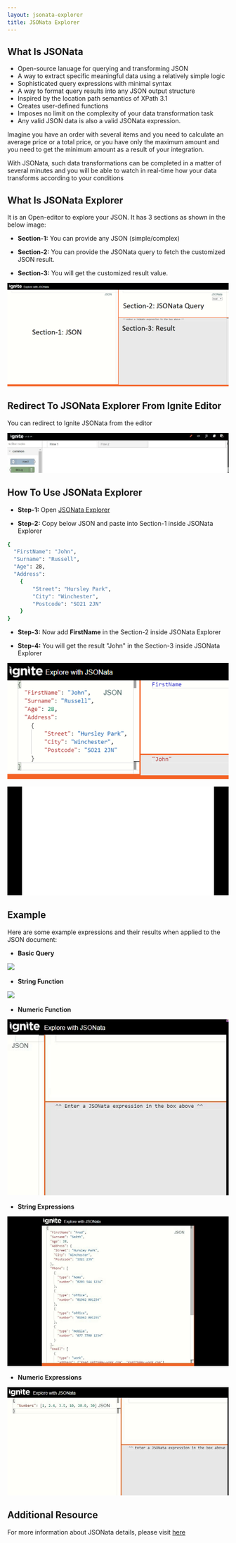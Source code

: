 ```yaml
---
layout: jsonata-explorer
title: JSONata Explorer
---
```


## What Is JSONata

- Open-source lanuage for querying and transforming JSON
- A way to extract specific meaningful data using a relatively simple logic
- Sophisticated query expressions with minimal syntax
- A way to format query results into any JSON output structure
- Inspired by the location path semantics of XPath 3.1
- Creates user-defined functions
- Imposes no limit on the complexity of your data transformation task
- Any valid JSON data is also a valid JSONata expression.

Imagine you have an order with several items and you need to calculate an average price or a total price, or you have only the maximum amount and you need to get the minimum amount as a result of your integration.

With JSONata, such data transformations can be completed in a matter of several minutes and you will be able to watch in real-time how your data transforms according to your conditions

## What Is JSONata Explorer

It is an Open-editor to explore your JSON. It has 3 sections as shown in the below image:

- <b>Section-1:</b> You can provide any JSON (simple/complex)

- <b>Section-2:</b> You can provide the JSONata query to fetch the customized JSON result.

- <b>Section-3:</b> You will get the customized result value.

![](../assets/jsonata/ignite-jsonata-editor-Detail.PNG)

## Redirect To JSONata Explorer From Ignite Editor

You can redirect to Ignite JSONata from the editor

![](../assets/jsonata/Ignite_Editor_LinkToJSONataExplorer.gif)

## How To Use JSONata Explorer

- <b>Step-1:</b> Open <a href="https://jsonata.cgignite.io/" target="_blank">JSONata Explorer</a>

- <b>Step-2:</b> Copy below JSON and paste into Section-1 inside JSONata Explorer

```sh
{
  "FirstName": "John",
  "Surname": "Russell",
  "Age": 28,
  "Address":
    {
        "Street": "Hursley Park",
        "City": "Winchester",
        "Postcode": "SO21 2JN"
    }
}
```

- <b>Step-3:</b> Now add <b>FirstName</b> in the Section-2 inside JSONata Explorer

- <b>Step-4:</b> You will get the result "John" in the Section-3 inside JSONata Explorer

![](../assets/jsonata/Ignite-JSONata_example.png)

![](../assets/jsonata/Ignite_JSONata_Sample.gif)

## Example

Here are some example expressions and their results when applied to the JSON document:

- <b>Basic Query</b>

![](../assets/jsonata/Ignite_JSONata_Basic_Query.gif)

- <b>String Function</b>

![](../assets/jsonata/Ignite_JSONata_String_Function.gif)

- <b>Numeric Function</b>

![](../assets/jsonata/Ignite_JSONata_Numeric_Function.gif)

- <b>String Expressions</b>

![](../assets/jsonata/Ignite_JSONata_String_Expression.gif)

- <b>Numeric Expressions</b>

![](../assets/jsonata/Ignite_JSONata_Numeric_Expressions.gif)

## Additional Resource

   [df1]: <https://docs.jsonata.org/overview>

For more information about JSONata details, please visit <a href="https://docs.jsonata.org/overview" target="_blank">here</a>